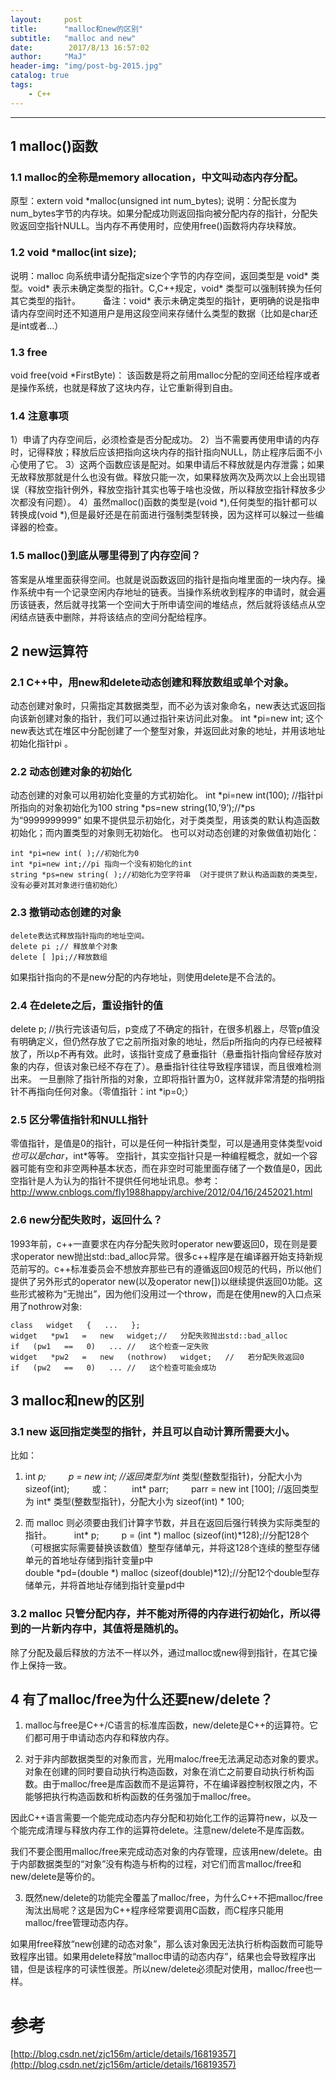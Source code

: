 ```yaml
---
layout:     post
title:      "malloc和new的区别"
subtitle:   "malloc and new"
date:        2017/8/13 16:57:02 
author:     "MaJ"
header-img: "img/post-bg-2015.jpg"
catalog: true
tags:
    - C++
---
```

---

## 1 malloc()函数
### 1.1 malloc的全称是memory allocation，中文叫动态内存分配。
原型：extern void *malloc(unsigned int num_bytes); 
说明：分配长度为num_bytes字节的内存块。如果分配成功则返回指向被分配内存的指针，分配失败返回空指针NULL。当内存不再使用时，应使用free()函数将内存块释放。
### 1.2 void *malloc(int size); 
说明：malloc 向系统申请分配指定size个字节的内存空间，返回类型是 void* 类型。void* 表示未确定类型的指针。C,C++规定，void* 类型可以强制转换为任何其它类型的指针。 　　
备注：void* 表示未确定类型的指针，更明确的说是指申请内存空间时还不知道用户是用这段空间来存储什么类型的数据（比如是char还是int或者...）
### 1.3 free
void free(void *FirstByte)： 该函数是将之前用malloc分配的空间还给程序或者是操作系统，也就是释放了这块内存，让它重新得到自由。
### 1.4 注意事项
1）申请了内存空间后，必须检查是否分配成功。
2）当不需要再使用申请的内存时，记得释放；释放后应该把指向这块内存的指针指向NULL，防止程序后面不小心使用了它。 
3）这两个函数应该是配对。如果申请后不释放就是内存泄露；如果无故释放那就是什么也没有做。释放只能一次，如果释放两次及两次以上会出现错误（释放空指针例外，释放空指针其实也等于啥也没做，所以释放空指针释放多少次都没有问题）。
4）虽然malloc()函数的类型是(void *),任何类型的指针都可以转换成(void *),但是最好还是在前面进行强制类型转换，因为这样可以躲过一些编译器的检查。
###  1.5 malloc()到底从哪里得到了内存空间？
答案是从堆里面获得空间。也就是说函数返回的指针是指向堆里面的一块内存。操作系统中有一个记录空闲内存地址的链表。当操作系统收到程序的申请时，就会遍历该链表，然后就寻找第一个空间大于所申请空间的堆结点，然后就将该结点从空闲结点链表中删除，并将该结点的空间分配给程序。
## 2 new运算符
### 2.1 C++中，用new和delete动态创建和释放数组或单个对象。
动态创建对象时，只需指定其数据类型，而不必为该对象命名，new表达式返回指向该新创建对象的指针，我们可以通过指针来访问此对象。
int *pi=new int;
这个new表达式在堆区中分配创建了一个整型对象，并返回此对象的地址，并用该地址初始化指针pi 。
### 2.2 动态创建对象的初始化
动态创建的对象可以用初始化变量的方式初始化。
int *pi=new int(100); //指针pi所指向的对象初始化为100
string *ps=new string(10,’9’);//*ps 为“9999999999”
如果不提供显示初始化，对于类类型，用该类的默认构造函数初始化；而内置类型的对象则无初始化。
也可以对动态创建的对象做值初始化：

	int *pi=new int( );//初始化为0
	int *pi=new int;//pi 指向一个没有初始化的int
	string *ps=new string( );//初始化为空字符串 （对于提供了默认构造函数的类类型，没有必要对其对象进行值初始化）

### 2.3 撤销动态创建的对象

	delete表达式释放指针指向的地址空间。
	delete pi ;// 释放单个对象
	delete [ ]pi;//释放数组

如果指针指向的不是new分配的内存地址，则使用delete是不合法的。
### 2.4 在delete之后，重设指针的值
delete p; //执行完该语句后，p变成了不确定的指针，在很多机器上，尽管p值没有明确定义，但仍然存放了它之前所指对象的地址，然后p所指向的内存已经被释放了，所以p不再有效。此时，该指针变成了悬垂指针（悬垂指针指向曾经存放对象的内存，但该对象已经不存在了）。悬垂指针往往导致程序错误，而且很难检测出来。
一旦删除了指针所指的对象，立即将指针置为0，这样就非常清楚的指明指针不再指向任何对象。（零值指针：int *ip=0;）
### 2.5 区分零值指针和NULL指针
零值指针，是值是0的指针，可以是任何一种指针类型，可以是通用变体类型void*也可以是char*，int*等等。
空指针，其实空指针只是一种编程概念，就如一个容器可能有空和非空两种基本状态，而在非空时可能里面存储了一个数值是0，因此空指针是人为认为的指针不提供任何地址讯息。参考：http://www.cnblogs.com/fly1988happy/archive/2012/04/16/2452021.html
### 2.6 new分配失败时，返回什么？
1993年前，c++一直要求在内存分配失败时operator   new要返回0，现在则是要求operator   new抛出std::bad_alloc异常。很多c++程序是在编译器开始支持新规范前写的。c++标准委员会不想放弃那些已有的遵循返回0规范的代码，所以他们提供了另外形式的operator   new(以及operator   new[])以继续提供返回0功能。这些形式被称为“无抛出”，因为他们没用过一个throw，而是在使用new的入口点采用了nothrow对象:

	class   widget   {   ...   }; 
	widget   *pw1   =   new   widget;//   分配失败抛出std::bad_alloc   
	if   (pw1   ==   0)   ... //   这个检查一定失败 
	widget   *pw2   =   new   (nothrow)   widget;   //   若分配失败返回0
	if   (pw2   ==   0)   ... //   这个检查可能会成功

## 3 malloc和new的区别
### 3.1 new 返回指定类型的指针，并且可以自动计算所需要大小。
比如： 　　
1) int *p; 　　
p = new int; //返回类型为int* 类型(整数型指针)，分配大小为 sizeof(int); 　　
或： 　　
int* parr; 　　
parr = new int [100]; //返回类型为 int* 类型(整数型指针)，分配大小为 sizeof(int) * 100; 　　

2) 而 malloc 则必须要由我们计算字节数，并且在返回后强行转换为实际类型的指针。 　　
int* p; 　　
p = (int *) malloc (sizeof(int)*128);//分配128个（可根据实际需要替换该数值）整型存储单元，并将这128个连续的整型存储单元的首地址存储到指针变量p中  
double *pd=(double *) malloc (sizeof(double)*12);//分配12个double型存储单元，并将首地址存储到指针变量pd中

### 3.2 malloc 只管分配内存，并不能对所得的内存进行初始化，所以得到的一片新内存中，其值将是随机的。
除了分配及最后释放的方法不一样以外，通过malloc或new得到指针，在其它操作上保持一致。

## 4 有了malloc/free为什么还要new/delete？

1) malloc与free是C++/C语言的标准库函数，new/delete是C++的运算符。它们都可用于申请动态内存和释放内存。

2) 对于非内部数据类型的对象而言，光用maloc/free无法满足动态对象的要求。对象在创建的同时要自动执行构造函数，对象在消亡之前要自动执行析构函数。由于malloc/free是库函数而不是运算符，不在编译器控制权限之内，不能够把执行构造函数和析构函数的任务强加于malloc/free。

因此C++语言需要一个能完成动态内存分配和初始化工作的运算符new，以及一个能完成清理与释放内存工作的运算符delete。注意new/delete不是库函数。

我们不要企图用malloc/free来完成动态对象的内存管理，应该用new/delete。由于内部数据类型的“对象”没有构造与析构的过程，对它们而言malloc/free和new/delete是等价的。

3) 既然new/delete的功能完全覆盖了malloc/free，为什么C++不把malloc/free淘汰出局呢？这是因为C++程序经常要调用C函数，而C程序只能用malloc/free管理动态内存。

如果用free释放“new创建的动态对象”，那么该对象因无法执行析构函数而可能导致程序出错。如果用delete释放“malloc申请的动态内存”，结果也会导致程序出错，但是该程序的可读性很差。所以new/delete必须配对使用，malloc/free也一样。

# 参考
[http://blog.csdn.net/zjc156m/article/details/16819357](http://blog.csdn.net/zjc156m/article/details/16819357)
